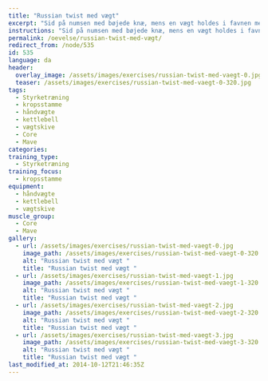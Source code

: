 ```yaml
---
title: "Russian twist med vægt"
excerpt: "Sid på numsen med bøjede knæ, mens en vægt holdes i favnen med begge hænder. Læn dig tilbage indtil mavemusklerne begynder at stramme. Drej nu overkroppen og vægten skiftevis fra side til side, når overkroppen roterereres,  strækkes benene - uden de har kontakt med underlaget. "
instructions: "Sid på numsen med bøjede knæ, mens en vægt holdes i favnen med begge hænder. Læn dig tilbage indtil mavemusklerne begynder at stramme. Drej nu overkroppen og vægten skiftevis fra side til side, når overkroppen roterereres,  strækkes benene - uden de har kontakt med underlaget. "
permalink: /oevelse/russian-twist-med-vægt/
redirect_from: /node/535
id: 535
language: da
header:
  overlay_image: /assets/images/exercises/russian-twist-med-vaegt-0.jpg
  teaser: /assets/images/exercises/russian-twist-med-vaegt-0-320.jpg
tags:
  - Styrketræning
  - kropsstamme
  - håndvægte
  - kettlebell
  - vægtskive
  - Core
  - Mave
categories:
training_type: 
  - Styrketræning
training_focus: 
  - kropsstamme
equipment:
  - håndvægte
  - kettlebell
  - vægtskive
muscle_group:
  - Core
  - Mave
gallery:
  - url: /assets/images/exercises/russian-twist-med-vaegt-0.jpg
    image_path: /assets/images/exercises/russian-twist-med-vaegt-0-320.jpg
    alt: "Russian twist med vægt "
    title: "Russian twist med vægt "
  - url: /assets/images/exercises/russian-twist-med-vaegt-1.jpg
    image_path: /assets/images/exercises/russian-twist-med-vaegt-1-320.jpg
    alt: "Russian twist med vægt "
    title: "Russian twist med vægt "
  - url: /assets/images/exercises/russian-twist-med-vaegt-2.jpg
    image_path: /assets/images/exercises/russian-twist-med-vaegt-2-320.jpg
    alt: "Russian twist med vægt "
    title: "Russian twist med vægt "
  - url: /assets/images/exercises/russian-twist-med-vaegt-3.jpg
    image_path: /assets/images/exercises/russian-twist-med-vaegt-3-320.jpg
    alt: "Russian twist med vægt "
    title: "Russian twist med vægt "
last_modified_at: 2014-10-12T21:46:35Z
---
```



